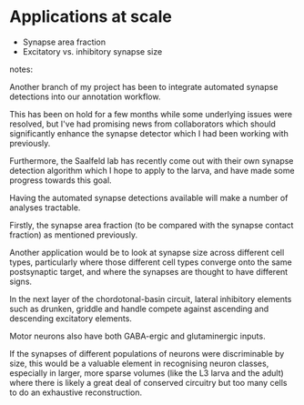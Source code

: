# Applications at scale

- Synapse area fraction
- Excitatory vs. inhibitory synapse size

notes:

Another branch of my project has been to integrate automated synapse
detections into our annotation workflow.

This has been on hold for a few months while some underlying issues were
resolved, but I've had promising news from collaborators which should
significantly enhance the synapse detector which I had been working with
previously.

Furthermore, the Saalfeld lab has recently come out with their own
synapse detection algorithm which I hope to apply to the larva, and have
made some progress towards this goal.

Having the automated synapse detections available will make a number of
analyses tractable.

Firstly, the synapse area fraction (to be compared with the synapse
contact fraction) as mentioned previously.

Another application would be to look at synapse size across different
cell types, particularly where those different cell types converge onto
the same postsynaptic target, and where the synapses are thought to have
different signs.

In the next layer of the chordotonal-basin circuit, lateral inhibitory
elements such as drunken, griddle and handle compete against ascending
and descending excitatory elements.

Motor neurons also have both GABA-ergic and glutaminergic inputs.

If the synapses of different populations of neurons were
discriminable by size, this would be a valuable element in recognising
neuron classes, especially in larger, more sparse volumes (like the L3
larva and the adult) where there is likely a great deal of conserved
circuitry but too many cells to do an exhaustive reconstruction.
